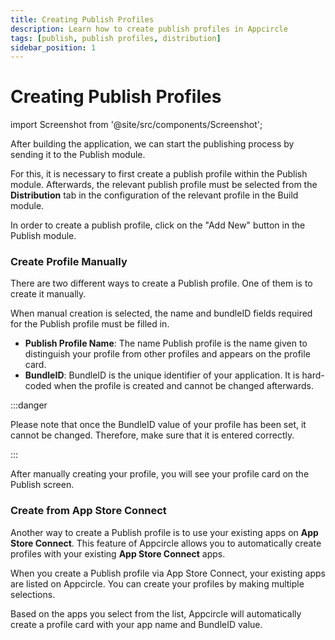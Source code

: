 ```yaml
---
title: Creating Publish Profiles
description: Learn how to create publish profiles in Appcircle
tags: [publish, publish profiles, distribution]
sidebar_position: 1
---
```


# Creating Publish Profiles

import Screenshot from '@site/src/components/Screenshot';

After building the application, we can start the publishing process by sending it to the Publish module.

For this, it is necessary to first create a publish profile within the Publish module. Afterwards, the relevant publish profile must be selected from the **Distribution** tab in the configuration of the relevant profile in the Build module.

In order to create a publish profile, click on the "Add New" button in the Publish module.

### Create Profile Manually

There are two different ways to create a Publish profile. One of them is to create it manually.

<Screenshot url='https://cdn.appcircle.io/docs/assets/BE3923-publishCreateModal.png' />

When manual creation is selected, the name and bundleID fields required for the Publish profile must be filled in.

<Screenshot url='https://cdn.appcircle.io/docs/assets/BE3923-publishCreateManual.png' />

- **Publish Profile Name**: The name Publish profile is the name given to distinguish your profile from other profiles and appears on the profile card.
- **BundleID**: BundleID is the unique identifier of your application. It is hard-coded when the profile is created and cannot be changed afterwards.

:::danger

Please note that once the BundleID value of your profile has been set, it cannot be changed. Therefore, make sure that it is entered correctly. 

:::

After manually creating your profile, you will see your profile card on the Publish screen.

<Screenshot url='https://cdn.appcircle.io/docs/assets/BE3923-publishManualCard.png' />

### Create from App Store Connect

Another way to create a Publish profile is to use your existing apps on **App Store Connect**. This feature of Appcircle allows you to automatically create profiles with your existing **App Store Connect** apps.

<Screenshot url='https://cdn.appcircle.io/docs/assets/BE3923-publishCreateASCimport.png' />

When you create a Publish profile via App Store Connect, your existing apps are listed on Appcircle. You can create your profiles by making multiple selections. 

<Screenshot url='https://cdn.appcircle.io/docs/assets/BE3923-publishImportASC.png' />

Based on the apps you select from the list, Appcircle will automatically create a profile card with your app name and BundleID value.

<Screenshot url='https://cdn.appcircle.io/docs/assets/BE3923-publishASCCard.png' />